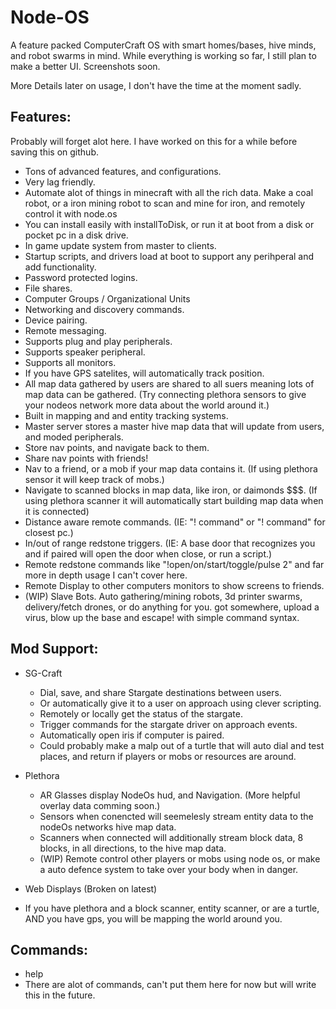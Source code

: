 # Node-OS
A feature packed ComputerCraft OS with smart homes/bases, hive minds, and robot swarms in mind.
While everything is working so far, I still plan to make a better UI.
Screenshots soon.

More Details later on usage, I don't have the time at the moment sadly.

## Features:
Probably will forget alot here. I have worked on this for a while before saving this on github.
  * Tons of advanced features, and configurations. 
  * Very lag friendly.
  * Automate alot of things in minecraft with all the rich data. Make a coal robot, or a iron mining robot to scan and mine for iron, and remotely control it with node.os
  * You can install easily with installToDisk, or run it at boot from a disk or pocket pc in a disk drive.
  * In game update system from master to clients.
  * Startup scripts, and drivers load at boot to support any perihperal and add functionality.
  * Password protected logins.
  * File shares.
  * Computer Groups / Organizational Units
  * Networking and discovery commands.
  * Device pairing.
  * Remote messaging.
  * Supports plug and play peripherals.
  * Supports speaker peripheral.
  * Supports all monitors.
  * If you have GPS satelites, will automatically track position.
  * All map data gathered by users are shared to all suers meaning lots of map data can be gathered. (Try connecting plethora sensors to give your nodeos network more data about the world around it.)
  * Built in mapping and and entity tracking systems.
  * Master server stores a master hive map data that will update from users, and moded peripherals.
  * Store nav points, and navigate back to them.
  * Share nav points with friends!
  * Nav to a friend, or a mob if your map data contains it. (If using plethora sensor it will keep track of mobs.)
  * Navigate to scanned blocks in map data, like iron, or daimonds $$$. (If using plethora scanner it will automatically start building map data when it is connected)
  * Distance aware remote commands. (IE: "!<Computer ID> command" or "! command" for closest pc.)
  * In/out of range redstone triggers. (IE: A base door that recognizes you and if paired will open the door when close, or run a script.)
  * Remote redstone commands like "!open/on/start/toggle/pulse 2" and far more in depth usage I can't cover here.
  * Remote Display to other computers monitors to show screens to friends.
  * (WIP) Slave Bots. Auto gathering/mining robots, 3d printer swarms, delivery/fetch drones, or do anything for you. got somewhere, upload a virus, blow up the base and escape! with simple command syntax.

## Mod Support:
  * SG-Craft
    * Dial, save, and share Stargate destinations between users.
    * Or automatically give it to a user on approach using clever scripting.
    * Remotely or locally get the status of the stargate.
    * Trigger commands for the stargate driver on approach events.
    * Automatically open iris if computer is paired.
    * Could probably make a malp out of a turtle that will auto dial and test places, and return if players or mobs or resources are around.

  * Plethora
    * AR Glasses display NodeOs hud, and Navigation. (More helpful overlay data comming soon.)
    * Sensors when conencted will seemelesly stream entity data to the nodeOs networks hive map data.
    * Scanners when connected will additionally stream block data, 8 blocks, in all directions, to the hive map data.
    * (WIP) Remote control other players or mobs using node os, or make a auto defence system to take over your body when in danger.

  * Web Displays (Broken on latest)
  * If you have plethora and a block scanner, entity scanner, or are a turtle, AND you have gps, you will be mapping the world around you.

## Commands:
  * help
  * There are alot of commands, can't put them here for now but will write this in the future.
